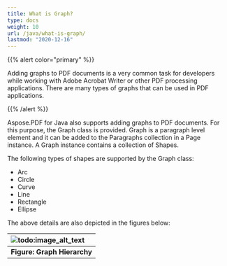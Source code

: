 ```yaml
---
title: What is Graph?
type: docs
weight: 10
url: /java/what-is-graph/
lastmod: "2020-12-16"
---
```


{{% alert color="primary" %}}

Adding graphs to PDF documents is a very common task for developers while working with Adobe Acrobat Writer or other PDF processing applications. There are many types of graphs that can be used in PDF applications.

{{% /alert %}}

Aspose.PDF for Java also supports adding graphs to PDF documents. For this purpose, the Graph class is provided. Graph is a paragraph level element and it can be added to the Paragraphs collection in a Page instance. A Graph instance contains a collection of Shapes.

The following types of shapes are supported by the Graph class:

- Arc
- Circle
- Curve
- Line
- Rectangle
- Ellipse

The above details are also depicted in the figures below:

|![todo:image_alt_text](http://i.imgur.com/OZ8BReG.png)|
| :- |
|**Figure: Graph Hierarchy** |

